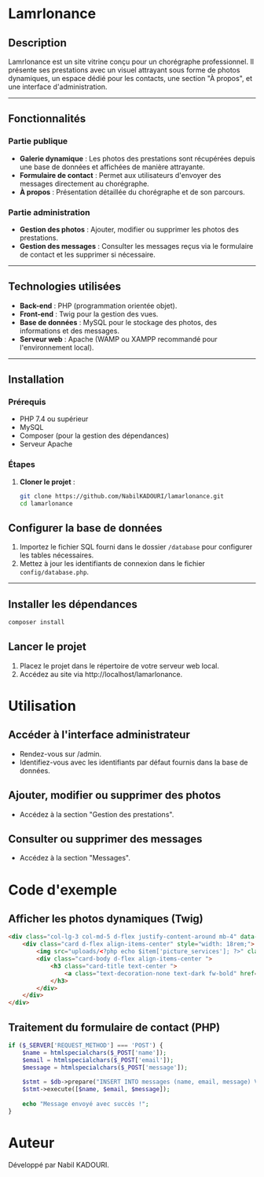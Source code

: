 # **Lamrlonance**

## **Description**
Lamrlonance est un site vitrine conçu pour un chorégraphe professionnel. Il présente ses prestations avec un visuel attrayant sous forme de photos dynamiques, un espace dédié pour les contacts, une section "À propos", et une interface d'administration.

---

## **Fonctionnalités**

### **Partie publique**
- **Galerie dynamique** : Les photos des prestations sont récupérées depuis une base de données et affichées de manière attrayante.
- **Formulaire de contact** : Permet aux utilisateurs d'envoyer des messages directement au chorégraphe.
- **À propos** : Présentation détaillée du chorégraphe et de son parcours.

### **Partie administration**
- **Gestion des photos** : Ajouter, modifier ou supprimer les photos des prestations.
- **Gestion des messages** : Consulter les messages reçus via le formulaire de contact et les supprimer si nécessaire.

---

## **Technologies utilisées**
- **Back-end** : PHP (programmation orientée objet).
- **Front-end** : Twig pour la gestion des vues.
- **Base de données** : MySQL pour le stockage des photos, des informations et des messages.
- **Serveur web** : Apache (WAMP ou XAMPP recommandé pour l'environnement local).

---

## **Installation**

### **Prérequis**
- PHP 7.4 ou supérieur
- MySQL
- Composer (pour la gestion des dépendances)
- Serveur Apache

### **Étapes**
1. **Cloner le projet** :
   ```bash
   git clone https://github.com/NabilKADOURI/lamarlonance.git
   cd lamarlonance

## **Configurer la base de données**

1. Importez le fichier SQL fourni dans le dossier `/database` pour configurer les tables nécessaires.
2. Mettez à jour les identifiants de connexion dans le fichier `config/database.php`.

---

## **Installer les dépendances**

```bash
composer install
```

## **Lancer le projet**
1. Placez le projet dans le répertoire de votre serveur web local.
2. Accédez au site via http://localhost/lamarlonance.


# **Utilisation**
## **Accéder à l'interface administrateur**
- Rendez-vous sur /admin.
- Identifiez-vous avec les identifiants par défaut fournis dans la base de données.

## **Ajouter, modifier ou supprimer des photos**
- Accédez à la section "Gestion des prestations".

## **Consulter ou supprimer des messages**
- Accédez à la section "Messages".

# **Code d'exemple**
## **Afficher les photos dynamiques (Twig)**

```html
<div class="col-lg-3 col-md-5 d-flex justify-content-around mb-4" data-aos="flip-left" data-aos-easing="ease-out-cubic" data-aos-duration="1000">
    <div class="card d-flex align-items-center" style="width: 18rem;">
        <img src="uploads/<?php echo $item['picture_services']; ?>" class="img-fluid" alt="<?php echo $item['title_services'];?>" />
        <div class="card-body d-flex align-items-center ">
            <h3 class="card-title text-center ">
                <a class="text-decoration-none text-dark fw-bold" href="prestation.php?id=<?php echo $item['id_services']; ?>"><?php echo $item['title_services']; ?></a>
            </h3>
        </div>
    </div>
</div>
```
## **Traitement du formulaire de contact (PHP)**
```php
if ($_SERVER['REQUEST_METHOD'] === 'POST') {
    $name = htmlspecialchars($_POST['name']);
    $email = htmlspecialchars($_POST['email']);
    $message = htmlspecialchars($_POST['message']);
    
    $stmt = $db->prepare("INSERT INTO messages (name, email, message) VALUES (?, ?, ?)");
    $stmt->execute([$name, $email, $message]);
    
    echo "Message envoyé avec succès !";
}
```
# **Auteur**
Développé par Nabil KADOURI.
